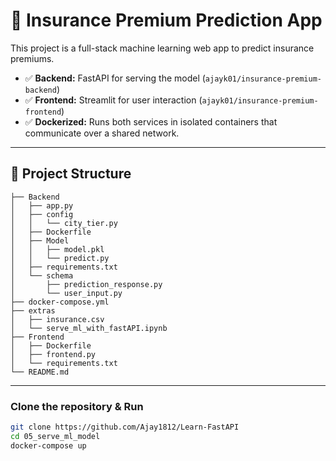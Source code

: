 # 🏥 Insurance Premium Prediction App

This project is a full-stack machine learning web app to predict insurance premiums.

- ✅ **Backend:** FastAPI for serving the model (`ajayk01/insurance-premium-backend`)
- ✅ **Frontend:** Streamlit for user interaction (`ajayk01/insurance-premium-frontend`)
- ✅ **Dockerized:** Runs both services in isolated containers that communicate over a shared network.

---

## 📂 Project Structure

```
├── Backend
│   ├── app.py
│   ├── config
│   │   └── city_tier.py
│   ├── Dockerfile
│   ├── Model
│   │   ├── model.pkl
│   │   └── predict.py
│   ├── requirements.txt
│   └── schema
│       ├── prediction_response.py
│       └── user_input.py
├── docker-compose.yml
├── extras
│   ├── insurance.csv
│   └── serve_ml_with_fastAPI.ipynb
├── Frontend
│   ├── Dockerfile
│   ├── frontend.py
│   └── requirements.txt
└── README.md
```

---

### Clone the repository & Run

```bash
git clone https://github.com/Ajay1812/Learn-FastAPI
cd 05_serve_ml_model
docker-compose up
```
